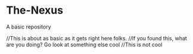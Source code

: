# The-Nexus
A basic repository 

//This is about as basic as it gets right here folks.
//If you found this, what are you doing? Go look at something else cool
//This is not cool
